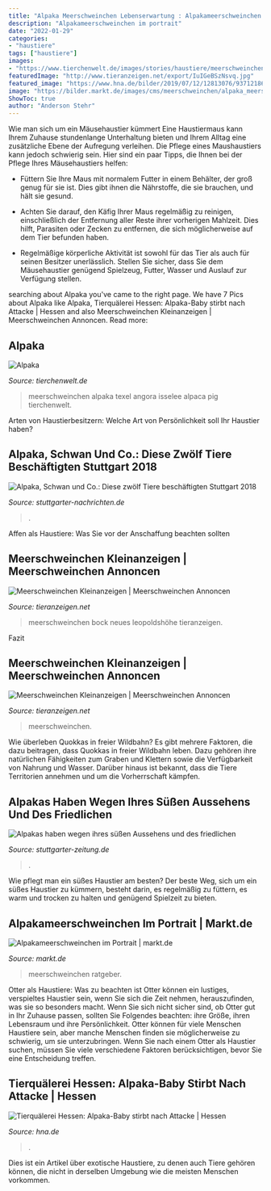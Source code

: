 ```yaml
---
title: "Alpaka Meerschweinchen Lebenserwartung : Alpakameerschweinchen Im Portrait"
description: "Alpakameerschweinchen im portrait"
date: "2022-01-29"
categories:
- "haustiere"
tags: ["haustiere"]
images:
- "https://www.tierchenwelt.de/images/stories/haustiere/meerschweinchen/alpaka_meerschweinchen_l.jpg"
featuredImage: "http://www.tieranzeigen.net/export/IuIGeBSzNsvq.jpg"
featured_image: "https://www.hna.de/bilder/2019/07/12/12813076/937121861--lokales-alpaka-niedenstein-tierquaelerei-1JEesXbDef.jpg"
image: "https://bilder.markt.de/images/cms/meerschweinchen/alpaka_meerschweinchen_gross.png"
ShowToc: true
author: "Anderson Stehr"
---
```



Wie man sich um ein Mäusehaustier kümmert
Eine Haustiermaus kann Ihrem Zuhause stundenlange Unterhaltung bieten und Ihrem Alltag eine zusätzliche Ebene der Aufregung verleihen. Die Pflege eines Maushaustiers kann jedoch schwierig sein. Hier sind ein paar Tipps, die Ihnen bei der Pflege Ihres Mäusehaustiers helfen:
- Füttern Sie Ihre Maus mit normalem Futter in einem Behälter, der groß genug für sie ist. Dies gibt ihnen die Nährstoffe, die sie brauchen, und hält sie gesund.

- Achten Sie darauf, den Käfig Ihrer Maus regelmäßig zu reinigen, einschließlich der Entfernung aller Reste ihrer vorherigen Mahlzeit. Dies hilft, Parasiten oder Zecken zu entfernen, die sich möglicherweise auf dem Tier befunden haben.

- Regelmäßige körperliche Aktivität ist sowohl für das Tier als auch für seinen Besitzer unerlässlich. Stellen Sie sicher, dass Sie dem Mäusehaustier genügend Spielzeug, Futter, Wasser und Auslauf zur Verfügung stellen.

	

		
searching about Alpaka you've came to the right page. We have 7 Pics about Alpaka like Alpaka, Tierquälerei Hessen: Alpaka-Baby stirbt nach Attacke | Hessen and also Meerschweinchen Kleinanzeigen | Meerschweinchen Annoncen. Read more:
		
    
## Alpaka

<img loading=lazy src="https://www.tierchenwelt.de/images/stories/haustiere/meerschweinchen/alpaka_meerschweinchen_l.jpg" onerror="this.onerror=null;this.src='https://tse4.mm.bing.net/th?id=OIP.UcDMV1OuuDYr1-Vjx5y9EAHaE8&amp;pid=15.1';" alt="Alpaka">

_Source: tierchenwelt.de_

>meerschweinchen alpaka texel angora isselee alpaca pig tierchenwelt. 

	

Arten von Haustierbesitzern: Welche Art von Persönlichkeit soll Ihr Haustier haben?

    
## Alpaka, Schwan Und Co.: Diese Zwölf Tiere Beschäftigten Stuttgart 2018

<img loading=lazy src="https://www.stuttgarter-nachrichten.de/media.media.9a1eaaa1-c50f-46c8-9bdb-775e25e54ef5.original1024.jpg" onerror="this.onerror=null;this.src='https://tse1.mm.bing.net/th?id=OIP.zg-Hv3OrEy-DAW1hkCrZRwHaE3&amp;pid=15.1';" alt="Alpaka, Schwan und Co.: Diese zwölf Tiere beschäftigten Stuttgart 2018">

_Source: stuttgarter-nachrichten.de_

>. 

	

Affen als Haustiere: Was Sie vor der Anschaffung beachten sollten

    
## Meerschweinchen Kleinanzeigen | Meerschweinchen Annoncen

<img loading=lazy src="http://www.tieranzeigen.net/export/IuIGeBSzNsvq.jpg" onerror="this.onerror=null;this.src='https://tse3.mm.bing.net/th?id=OIP.UfpjF81HbXPuaFrbpKed5QHaE_&amp;pid=15.1';" alt="Meerschweinchen Kleinanzeigen | Meerschweinchen Annoncen">

_Source: tieranzeigen.net_

>meerschweinchen bock neues leopoldshöhe tieranzeigen. 

	

Fazit

    
## Meerschweinchen Kleinanzeigen | Meerschweinchen Annoncen

<img loading=lazy src="http://www.tieranzeigen.net/export/pK5xa2uRgbHc.JPG" onerror="this.onerror=null;this.src='https://tse3.mm.bing.net/th?id=OIP.SIBWbViqvgoGR9UENuLE4AHaFj&amp;pid=15.1';" alt="Meerschweinchen Kleinanzeigen | Meerschweinchen Annoncen">

_Source: tieranzeigen.net_

>meerschweinchen. 

	

Wie überleben Quokkas in freier Wildbahn?
Es gibt mehrere Faktoren, die dazu beitragen, dass Quokkas in freier Wildbahn leben. Dazu gehören ihre natürlichen Fähigkeiten zum Graben und Klettern sowie die Verfügbarkeit von Nahrung und Wasser. Darüber hinaus ist bekannt, dass die Tiere Territorien annehmen und um die Vorherrschaft kämpfen.

    
## Alpakas Haben Wegen Ihres Süßen Aussehens Und Des Friedlichen

<img loading=lazy src="https://cdn1.stuttgarter-zeitung.de/media.media.70ea5ab4-aa13-48f9-9e5f-1cb253524be2.original1024.jpg" onerror="this.onerror=null;this.src='https://tse1.mm.bing.net/th?id=OIP.Z6IBZh23NiZte4yjlJBk5AHaE3&amp;pid=15.1';" alt="Alpakas haben wegen ihres süßen Aussehens und des friedlichen">

_Source: stuttgarter-zeitung.de_

>. 

	

Wie pflegt man ein süßes Haustier am besten?
Der beste Weg, sich um ein süßes Haustier zu kümmern, besteht darin, es regelmäßig zu füttern, es warm und trocken zu halten und genügend Spielzeit zu bieten.

    
## Alpakameerschweinchen Im Portrait | Markt.de

<img loading=lazy src="https://bilder.markt.de/images/cms/meerschweinchen/alpaka_meerschweinchen_gross.png" onerror="this.onerror=null;this.src='https://tse3.mm.bing.net/th?id=OIP.0Ytyx5ZQz-B6AX8uDAU9qAHaFj&amp;pid=15.1';" alt="Alpakameerschweinchen im Portrait | markt.de">

_Source: markt.de_

>meerschweinchen ratgeber. 

	

Otter als Haustiere: Was zu beachten ist
Otter können ein lustiges, verspieltes Haustier sein, wenn Sie sich die Zeit nehmen, herauszufinden, was sie so besonders macht. Wenn Sie sich nicht sicher sind, ob Otter gut in Ihr Zuhause passen, sollten Sie Folgendes beachten: ihre Größe, ihren Lebensraum und ihre Persönlichkeit. Otter können für viele Menschen Haustiere sein, aber manche Menschen finden sie möglicherweise zu schwierig, um sie unterzubringen. Wenn Sie nach einem Otter als Haustier suchen, müssen Sie viele verschiedene Faktoren berücksichtigen, bevor Sie eine Entscheidung treffen.

    
## Tierquälerei Hessen: Alpaka-Baby Stirbt Nach Attacke | Hessen

<img loading=lazy src="https://www.hna.de/bilder/2019/07/12/12813076/937121861--lokales-alpaka-niedenstein-tierquaelerei-1JEesXbDef.jpg" onerror="this.onerror=null;this.src='https://tse3.mm.bing.net/th?id=OIP.Tf1y_1GJRqnXjXsGHvAnvQHaEK&amp;pid=15.1';" alt="Tierquälerei Hessen: Alpaka-Baby stirbt nach Attacke | Hessen">

_Source: hna.de_

>. 

	

Dies ist ein Artikel über exotische Haustiere, zu denen auch Tiere gehören können, die nicht in derselben Umgebung wie die meisten Menschen vorkommen.

